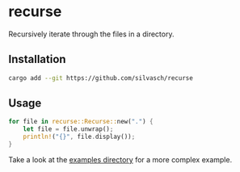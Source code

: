 # recurse

Recursively iterate through the files in a directory.

## Installation

```bash
cargo add --git https://github.com/silvasch/recurse
```

## Usage

```rust
for file in recurse::Recurse::new(".") {
    let file = file.unwrap();
    println!("{}", file.display());
}
```

Take a look at the [examples directory](https://github.com/silvasch/recurse/tree/main/examples)
for a more complex example.
